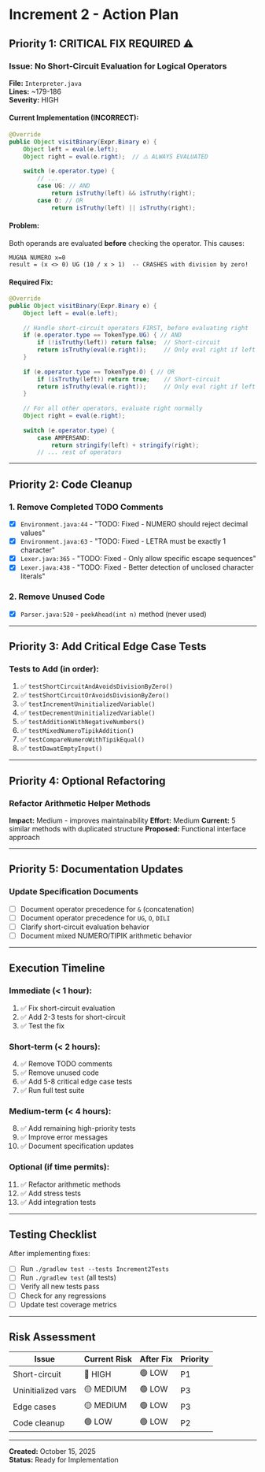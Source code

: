 # Increment 2 - Action Plan

## Priority 1: CRITICAL FIX REQUIRED ⚠️

### Issue: No Short-Circuit Evaluation for Logical Operators

**File:** `Interpreter.java`  
**Lines:** ~179-186  
**Severity:** HIGH

#### Current Implementation (INCORRECT):
```java
@Override
public Object visitBinary(Expr.Binary e) {
    Object left = eval(e.left);
    Object right = eval(e.right);  // ⚠️ ALWAYS EVALUATED
    
    switch (e.operator.type) {
        // ...
        case UG: // AND
            return isTruthy(left) && isTruthy(right);
        case O: // OR
            return isTruthy(left) || isTruthy(right);
```

#### Problem:
Both operands are evaluated **before** checking the operator. This causes:
```bisaya
MUGNA NUMERO x=0
result = (x <> 0) UG (10 / x > 1)  -- CRASHES with division by zero!
```

#### Required Fix:
```java
@Override
public Object visitBinary(Expr.Binary e) {
    Object left = eval(e.left);
    
    // Handle short-circuit operators FIRST, before evaluating right
    if (e.operator.type == TokenType.UG) { // AND
        if (!isTruthy(left)) return false;  // Short-circuit
        return isTruthy(eval(e.right));     // Only eval right if left is true
    }
    
    if (e.operator.type == TokenType.O) { // OR
        if (isTruthy(left)) return true;    // Short-circuit
        return isTruthy(eval(e.right));     // Only eval right if left is false
    }
    
    // For all other operators, evaluate right normally
    Object right = eval(e.right);
    
    switch (e.operator.type) {
        case AMPERSAND:
            return stringify(left) + stringify(right);
        // ... rest of operators
```

---

## Priority 2: Code Cleanup

### 1. Remove Completed TODO Comments
- [x] `Environment.java:44` - "TODO: Fixed - NUMERO should reject decimal values"
- [x] `Environment.java:63` - "TODO: Fixed - LETRA must be exactly 1 character"
- [x] `Lexer.java:365` - "TODO: Fixed - Only allow specific escape sequences"
- [x] `Lexer.java:438` - "TODO: Fixed - Better detection of unclosed character literals"

### 2. Remove Unused Code
- [x] `Parser.java:520` - `peekAhead(int n)` method (never used)

---

## Priority 3: Add Critical Edge Case Tests

### Tests to Add (in order):
1. ✅ `testShortCircuitAndAvoidsDivisionByZero()`
2. ✅ `testShortCircuitOrAvoidsDivisionByZero()`
3. ✅ `testIncrementUninitializedVariable()`
4. ✅ `testDecrementUninitializedVariable()`
5. ✅ `testAdditionWithNegativeNumbers()`
6. ✅ `testMixedNumeroTipikAddition()`
7. ✅ `testCompareNumeroWithTipikEqual()`
8. ✅ `testDawatEmptyInput()`

---

## Priority 4: Optional Refactoring

### Refactor Arithmetic Helper Methods
**Impact:** Medium - improves maintainability
**Effort:** Medium
**Current:** 5 similar methods with duplicated structure
**Proposed:** Functional interface approach

---

## Priority 5: Documentation Updates

### Update Specification Documents
- [ ] Document operator precedence for `&` (concatenation)
- [ ] Document operator precedence for `UG`, `O`, `DILI`
- [ ] Clarify short-circuit evaluation behavior
- [ ] Document mixed NUMERO/TIPIK arithmetic behavior

---

## Execution Timeline

### Immediate (< 1 hour):
1. ✅ Fix short-circuit evaluation
2. ✅ Add 2-3 tests for short-circuit
3. ✅ Test the fix

### Short-term (< 2 hours):
4. ✅ Remove TODO comments
5. ✅ Remove unused code
6. ✅ Add 5-8 critical edge case tests
7. ✅ Run full test suite

### Medium-term (< 4 hours):
8. ✅ Add remaining high-priority tests
9. ✅ Improve error messages
10. ✅ Document specification updates

### Optional (if time permits):
11. ✅ Refactor arithmetic methods
12. ✅ Add stress tests
13. ✅ Add integration tests

---

## Testing Checklist

After implementing fixes:
- [ ] Run `./gradlew test --tests Increment2Tests`
- [ ] Run `./gradlew test` (all tests)
- [ ] Verify all new tests pass
- [ ] Check for any regressions
- [ ] Update test coverage metrics

---

## Risk Assessment

| Issue | Current Risk | After Fix | Priority |
|-------|--------------|-----------|----------|
| Short-circuit | 🔴 HIGH | 🟢 LOW | P1 |
| Uninitialized vars | 🟡 MEDIUM | 🟢 LOW | P3 |
| Edge cases | 🟡 MEDIUM | 🟢 LOW | P3 |
| Code cleanup | 🟢 LOW | 🟢 LOW | P2 |

---

**Created:** October 15, 2025  
**Status:** Ready for Implementation

